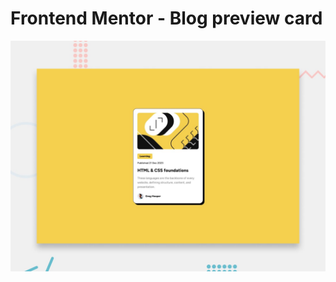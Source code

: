 # Frontend Mentor - Blog preview card

![Design preview for the Blog preview card coding challenge](./design/desktop-preview.jpg)


